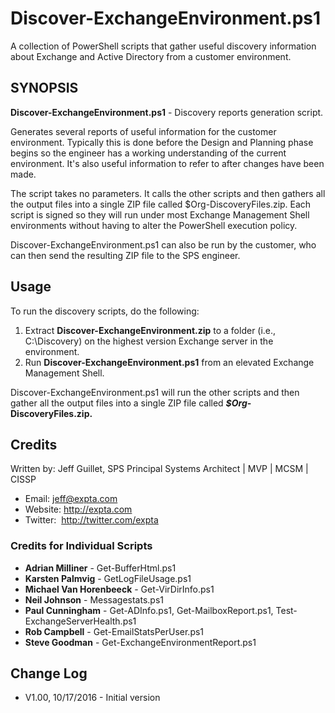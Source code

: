 # Discover-ExchangeEnvironment.ps1
A collection of PowerShell scripts that gather useful discovery information about Exchange and Active Directory from a customer environment.

## SYNOPSIS
**Discover-ExchangeEnvironment.ps1** - Discovery reports generation script.

Generates several reports of useful information for the customer environment. Typically this is done before the Design and Planning phase begins so the engineer has a working understanding of the current environment. It's also useful information to refer to after changes have been made.

The script takes no parameters. It calls the other scripts and then gathers all the output files into a single ZIP file called $Org-DiscoveryFiles.zip. Each script is signed so they will run under most Exchange Management Shell environments without having to alter the PowerShell execution policy.

Discover-ExchangeEnvironment.ps1 can also be run by the customer, who can then send the resulting ZIP file to the SPS engineer.

## Usage
To run the discovery scripts, do the following:

1. Extract **Discover-ExchangeEnvironment.zip** to a folder (i.e., C:\Discovery) on the highest version Exchange server in the environment.
2. Run **Discover-ExchangeEnvironment.ps1** from an elevated Exchange Management Shell.

Discover-ExchangeEnvironment.ps1 will run the other scripts and then gather all the output files into a single ZIP file called ***$Org*-DiscoveryFiles.zip.**

## Credits
Written by: Jeff Guillet, SPS Principal Systems Architect | MVP | MCSM | CISSP

* Email:    jeff@expta.com
* Website:  http://expta.com
* Twitter:  http://twitter.com/expta

### Credits for Individual Scripts
* **Adrian Milliner** - Get-BufferHtml.ps1
* **Karsten Palmvig** - GetLogFileUsage.ps1
* **Michael Van Horenbeeck** - Get-VirDirInfo.ps1
* **Neil Johnson** - Messagestats.ps1
* **Paul Cunningham** - Get-ADInfo.ps1, Get-MailboxReport.ps1, Test-ExchangeServerHealth.ps1
* **Rob Campbell** - Get-EmailStatsPerUser.ps1
* **Steve Goodman** - Get-ExchangeEnvironmentReport.ps1

## Change Log
- V1.00, 10/17/2016 - Initial version
